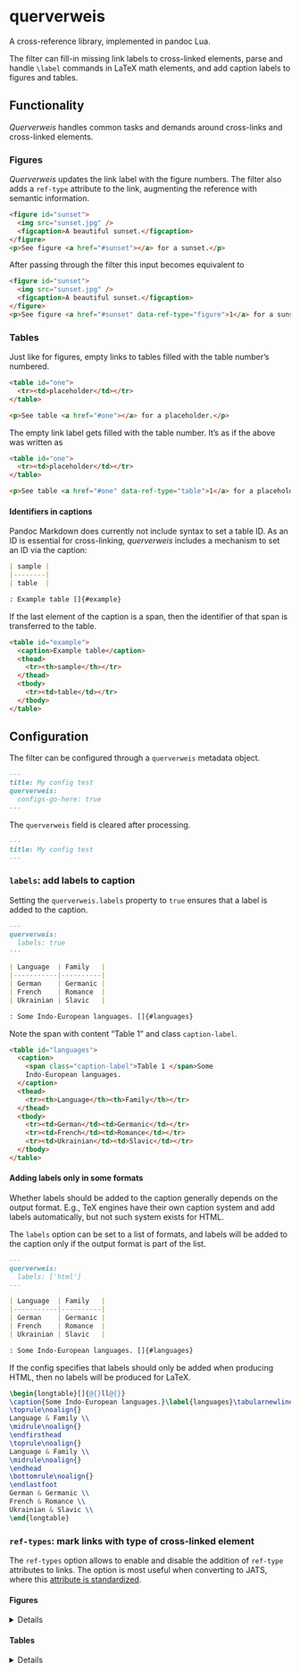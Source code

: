 querverweis
===========

A cross-reference library, implemented in pandoc Lua.

The filter can fill-in missing link labels to cross-linked elements,
parse and handle `\label` commands in LaTeX math elements, and add
caption labels to figures and tables.


<!-- DO NOT EDIT AFTER THIS LINE! THE FOLLOWING CONTENT IS GENERATED -->

Functionality
-------------

*Querverweis* handles common tasks and demands around cross-links and
cross-linked elements.

### Figures

*Querverweis* updates the link label with the figure numbers. The filter
also adds a `ref-type` attribute to the link, augmenting the reference
with semantic information.

``` html
<figure id="sunset">
  <img src="sunset.jpg" />
  <figcaption>A beautiful sunset.</figcaption>
</figure>
<p>See figure <a href="#sunset"></a> for a sunset.</p>
```

After passing through the filter this input becomes equivalent to

``` html
<figure id="sunset">
  <img src="sunset.jpg" />
  <figcaption>A beautiful sunset.</figcaption>
</figure>
<p>See figure <a href="#sunset" data-ref-type="figure">1</a> for a sunset.</p>
```

### Tables

Just like for figures, empty links to tables filled with the table
number’s numbered.

``` html
<table id="one">
  <tr><td>placeholder</td></tr>
</table>

<p>See table <a href="#one"></a> for a placeholder.</p>
```

The empty link label gets filled with the table number. It’s as if the
above was written as

``` html
<table id="one">
  <tr><td>placeholder</td></tr>
</table>

<p>See table <a href="#one" data-ref-type="table">1</a> for a placeholder.</p>
```

#### Identifiers in captions

Pandoc Markdown does currently not include syntax to set a table ID. As
an ID is essential for cross-linking, *querverweis* includes a mechanism
to set an ID via the caption:

``` markdown
| sample |
|--------|
| table  |

: Example table []{#example}
```

If the last element of the caption is a span, then the identifier of
that span is transferred to the table.

``` html
<table id="example">
  <caption>Example table</caption>
  <thead>
    <tr><th>sample</th></tr>
  </thead>
  <tbody>
    <tr><td>table</td></tr>
  </tbody>
</table>
```

Configuration
-------------

The filter can be configured through a `querverweis` metadata object.

``` markdown
---
title: My config test
querverweis:
  configs-go-here: true
---
```

The `querverweis` field is cleared after processing.

``` markdown
---
title: My config test
---
```

### `labels`: add labels to caption

Setting the `querverweis.labels` property to `true` ensures that a label
is added to the caption.

``` markdown
---
querverweis:
  labels: true
---

| Language  | Family   |
|-----------|----------|
| German    | Germanic |
| French    | Romance  |
| Ukrainian | Slavic   |

: Some Indo-European languages. []{#languages}
```

Note the span with content “Table 1” and class `caption-label`.

``` html
<table id="languages">
  <caption>
    <span class="caption-label">Table 1 </span>Some
    Indo-European languages.
  </caption>
  <thead>
    <tr><th>Language</th><th>Family</th></tr>
  </thead>
  <tbody>
    <tr><td>German</td><td>Germanic</td></tr>
    <tr><td>French</td><td>Romance</td></tr>
    <tr><td>Ukrainian</td><td>Slavic</td></tr>
  </tbody>
</table>
```

#### Adding labels only in some formats

Whether labels should be added to the caption generally depends on the
output format. E.g., TeX engines have their own caption system and add
labels automatically, but not such system exists for HTML.

The `labels` option can be set to a list of formats, and labels will be
added to the caption only if the output format is part of the list.

``` markdown
---
querverweis:
  labels: ['html']
---

| Language  | Family   |
|-----------|----------|
| German    | Germanic |
| French    | Romance  |
| Ukrainian | Slavic   |

: Some Indo-European languages. []{#languages}
```

If the config specifies that labels should only be added when producing
HTML, then no labels will be produced for LaTeX.

``` latex
\begin{longtable}[]{@{}ll@{}}
\caption{Some Indo-European languages.}\label{languages}\tabularnewline
\toprule\noalign{}
Language & Family \\
\midrule\noalign{}
\endfirsthead
\toprule\noalign{}
Language & Family \\
\midrule\noalign{}
\endhead
\bottomrule\noalign{}
\endlastfoot
German & Germanic \\
French & Romance \\
Ukrainian & Slavic \\
\end{longtable}
```

### `ref-types`: mark links with type of cross-linked element

The `ref-types` option allows to enable and disable the addition of
`ref-type` attributes to links. The option is most useful when
converting to JATS, where this [attribute is
standardized](https://jats.nlm.nih.gov/articleauthoring/tag-library/1.2/attribute/ref-type.html).

#### Figures

<details>

The example below is using JATS as output, because element identifiers
are easily visible there.

``` markdown
---
querverweis:
  ref-types: true
---

![A beautiful sunset.](sunset.jpg){#sunset}

See figure [](#sunset) for a sunset.
```

Besides updating the link labels, the filter now also adds the
`ref-type` attribute to the link, augmenting the reference with semantic
information.

``` xml
<fig id="sunset">
  <caption><p>A beautiful sunset.</p></caption>
  <graphic mimetype="image" mime-subtype="jpeg" xlink:href="sunset.jpg" />
</fig>
<p>See figure <xref alt="1" rid="sunset" ref-type="figure">1</xref> for
a sunset.</p>
```

</details>

#### Tables

<details>

The example below is using JATS as output, because element identifiers
are easily visible there.

``` markdown
---
querverweis:
  ref-types: true
---

---- ----
eins zwei
drei vier
---- ----

: []{#one}

See table [](#one) for four German numbers,
and table [](#two) for some more.

 -------- --------
 dreizehn vierzehn
      elf    zwölf
 -------- --------

 : []{#two}
```

The `ref-type` is set to `table` when referencing a table.

``` xml
<table-wrap>
  <table id="one">
    <tbody>
      <tr>
        <td>eins</td>
        <td>zwei</td>
      </tr>
      <tr>
        <td>drei</td>
        <td>vier</td>
      </tr>
    </tbody>
  </table>
</table-wrap>
<p>See table <xref alt="1" rid="one" ref-type="table">1</xref> for four
German numbers, and table
<xref alt="2" rid="two" ref-type="table">2</xref> for some more.</p>
<table-wrap>
  <table id="two">
    <tbody>
      <tr>
        <td>dreizehn</td>
        <td>vierzehn</td>
      </tr>
      <tr>
        <td>elf</td>
        <td>zwölf</td>
      </tr>
    </tbody>
  </table>
</table-wrap>
```

</details>
